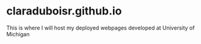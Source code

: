 # claraduboisr.github.io
This is where I will host my deployed webpages developed at University of Michigan
